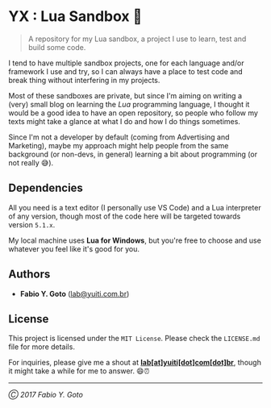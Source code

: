 YX : Lua Sandbox :crescent_moon:
================================

> A repository for my Lua sandbox, a project I use to learn, test and build some code.

I tend to have multiple sandbox projects, one for each language and/or framework I use and try, so I can always have a place to test code and break thing without interfering in my projects.

Most of these sandboxes are private, but since I'm aiming on writing a (very) small blog on learning the _Lua_ programming language, I thought it would be a good idea to have an open repository, so people who follow my texts might take a glance at what I do and how I do things sometimes.

Since I'm not a developer by default (coming from Advertising and Marketing), maybe my approach might help people from the same background (or non-devs, in general) learning a bit about programming (or not really :sweat_smile:).

## Dependencies

All you need is a text editor (I personally use VS Code) and a Lua interpreter of any version, though most of the code here will be targeted towards version `5.1.x`.

My local machine uses **Lua for Windows**, but you're free to choose and use whatever you feel like it's good for you.

## Authors

- **Fabio Y. Goto** ([lab@yuiti.com.br][mailto01])

## License

This project is licensed under the `MIT License`. Please check the `LICENSE.md` file for more details.

For inquiries, please give me a shout at **[lab[at]yuiti[dot]com[dot]br][mailto01]**, though it might take a while for me to answer. :smile::alarm_clock:

-----

_Ⓒ 2017 Fabio Y. Goto_

[\\]: ======================================================================

[mailto01]: mailto:lab@yuiti.com.br

[\\]: ======================================================================